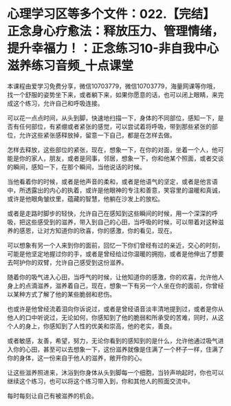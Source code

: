# 心理学习区等多个文件：022.【完结】正念身心疗愈法：释放压力、管理情绪，提升幸福力！：正念练习10-非自我中心滋养练习音频_十点课堂

本课程由爱学习免费分享，微信10703779，微信10703779，海量网课等你哦，找一个舒服的姿势坐下来，或者躺下来，如果你愿意的话，也可以闭上眼睛，来完成这个练习，允许自己和呼吸连接。

可以花一点点时间，从头到脚，快速地扫描一下，身体的不同部位，感知一下，是否有任何部位，有紧绷或者紧张的感觉，可以尝试着将呼吸，带到那些紧张的部位，允许这些紧张感释放掉，留意一下自己，都是在怎样去做。

怎样去释放，这些部位的紧张，现在，想象一下，在你的对面，坐着一个人，他可能是你的家人，朋友，或者是同事，邻居，想象一下，你和他某个照面，或者交谈的瞬间，感知一下，在那个瞬间，当他说话的时候。

当他看着你的时候，或者是他声音的柔和，或者是他语气的坚定，或者是他言语中，所透露出的内心的执着，或许是他眼神的专注和善意，笑容里的温暖和真诚，或许是他眼角皱纹里，蕴藏的智慧，他躺在沙发上的放松。

或者是走路时脚步的轻快，允许自己在感知到这些瞬间的时候，用一个深深的呼吸，把这些感受到的滋养，带入到自己的心田，当呼吸的时候，可以带着对这种滋养的感恩，让对方知道你的欣喜，你的感激，你的看见，现在。

可以想象有另一个人来到你的面前，回忆一下你们曾经有过的亲近，交心的时刻，可能是他坚定地握过你的手，或者是曾经给过你温暖的拥抱，或者是他伸出了想要去呵护你的双臂，允许自己感受到这份滋养。

随着你的吸气进入心田，当呼气的时候，让他知道你的感激，你的欢喜，允许他人身上的点滴滋养，滋养着自己，现在，想象一下有另一个人坐在你的面前，你曾经以某种方式了解了他的某些脆弱和悲伤。

也或许是他曾经流着泪向你诉说过，或者是曾经语音淡丰清地提到过，或者是你从他人的口中听说过，无论如何，你感知到了他的脆弱和所承受的苦难，同时，从这个人的身上，你感知到了人性的优美和崇高，他的老实，善良。

或者敏感，友善，希望，努力，无论你看到的感知到的是什么，允许他通过吸气进入你的心田，甚至可以去想象一下，这份滋养就像是住满了一个杯子一样，住满了你的身体，这一份来自于他人的滋养，敞开你的心。

让这些滋养照进来，沐浴到你身体从头到脚每一个细胞，当铃声响起时，你也可以继续这个练习，也可以将这个练习带入到，你和其他人的照面交流中。

每时每刻让自己有被滋养的机会。
